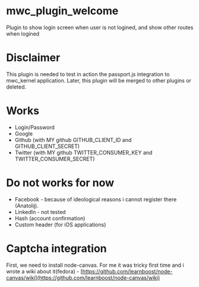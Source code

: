 mwc_plugin_welcome
===================

Plugin to show login screen when user is not logined, and show other routes when logined

Disclaimer
===================

This plugin is needed to test in action the passport.js integration to mwc_kernel application.
Later, this plugin will be merged to other plugins or deleted.

Works
===================

 - Login/Password
 - Google
 - Github (with MY github GITHUB_CLIENT_ID and GITHUB_CLIENT_SECRET)
 - Twitter (with MY github TWITTER_CONSUMER_KEY and TWITTER_CONSUMER_SECRET)

Do not works for now
===================

 - Facebook - because of ideological reasons i cannot register there (Anatolij).
 - LinkedIn - not tested
 - Hash (account confirmation)
 - Custom header (for iOS applications)

Captcha integration
===================
First, we need to install node-canvas. For me it was tricky first time and i wrote a wiki about it(fedora) -
[https://github.com/learnboost/node-canvas/wiki](https://github.com/learnboost/node-canvas/wiki)


